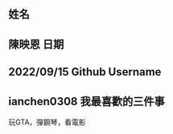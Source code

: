 姓名
----
陳映恩
日期
----
2022/09/15
Github Username
---------------
ianchen0308
我最喜歡的三件事
---------------
玩GTA，彈鋼琴，看電影